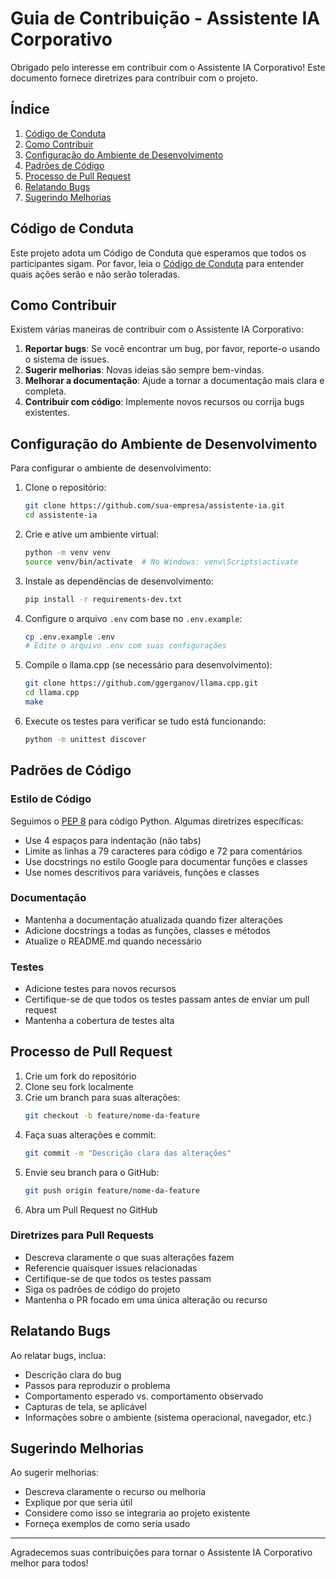 # Guia de Contribuição - Assistente IA Corporativo

Obrigado pelo interesse em contribuir com o Assistente IA Corporativo! Este documento fornece diretrizes para contribuir com o projeto.

## Índice

1. [Código de Conduta](#código-de-conduta)
2. [Como Contribuir](#como-contribuir)
3. [Configuração do Ambiente de Desenvolvimento](#configuração-do-ambiente-de-desenvolvimento)
4. [Padrões de Código](#padrões-de-código)
5. [Processo de Pull Request](#processo-de-pull-request)
6. [Relatando Bugs](#relatando-bugs)
7. [Sugerindo Melhorias](#sugerindo-melhorias)

## Código de Conduta

Este projeto adota um Código de Conduta que esperamos que todos os participantes sigam. Por favor, leia o [Código de Conduta](CODE_OF_CONDUCT.md) para entender quais ações serão e não serão toleradas.

## Como Contribuir

Existem várias maneiras de contribuir com o Assistente IA Corporativo:

1. **Reportar bugs**: Se você encontrar um bug, por favor, reporte-o usando o sistema de issues.
2. **Sugerir melhorias**: Novas ideias são sempre bem-vindas.
3. **Melhorar a documentação**: Ajude a tornar a documentação mais clara e completa.
4. **Contribuir com código**: Implemente novos recursos ou corrija bugs existentes.

## Configuração do Ambiente de Desenvolvimento

Para configurar o ambiente de desenvolvimento:

1. Clone o repositório:
   ```bash
   git clone https://github.com/sua-empresa/assistente-ia.git
   cd assistente-ia
   ```

2. Crie e ative um ambiente virtual:
   ```bash
   python -m venv venv
   source venv/bin/activate  # No Windows: venv\Scripts\activate
   ```

3. Instale as dependências de desenvolvimento:
   ```bash
   pip install -r requirements-dev.txt
   ```

4. Configure o arquivo `.env` com base no `.env.example`:
   ```bash
   cp .env.example .env
   # Edite o arquivo .env com suas configurações
   ```

5. Compile o llama.cpp (se necessário para desenvolvimento):
   ```bash
   git clone https://github.com/ggerganov/llama.cpp.git
   cd llama.cpp
   make
   ```

6. Execute os testes para verificar se tudo está funcionando:
   ```bash
   python -m unittest discover
   ```

## Padrões de Código

### Estilo de Código

Seguimos o [PEP 8](https://www.python.org/dev/peps/pep-0008/) para código Python. Algumas diretrizes específicas:

- Use 4 espaços para indentação (não tabs)
- Limite as linhas a 79 caracteres para código e 72 para comentários
- Use docstrings no estilo Google para documentar funções e classes
- Use nomes descritivos para variáveis, funções e classes

### Documentação

- Mantenha a documentação atualizada quando fizer alterações
- Adicione docstrings a todas as funções, classes e métodos
- Atualize o README.md quando necessário

### Testes

- Adicione testes para novos recursos
- Certifique-se de que todos os testes passam antes de enviar um pull request
- Mantenha a cobertura de testes alta

## Processo de Pull Request

1. Crie um fork do repositório
2. Clone seu fork localmente
3. Crie um branch para suas alterações:
   ```bash
   git checkout -b feature/nome-da-feature
   ```
4. Faça suas alterações e commit:
   ```bash
   git commit -m "Descrição clara das alterações"
   ```
5. Envie seu branch para o GitHub:
   ```bash
   git push origin feature/nome-da-feature
   ```
6. Abra um Pull Request no GitHub

### Diretrizes para Pull Requests

- Descreva claramente o que suas alterações fazem
- Referencie quaisquer issues relacionadas
- Certifique-se de que todos os testes passam
- Siga os padrões de código do projeto
- Mantenha o PR focado em uma única alteração ou recurso

## Relatando Bugs

Ao relatar bugs, inclua:

- Descrição clara do bug
- Passos para reproduzir o problema
- Comportamento esperado vs. comportamento observado
- Capturas de tela, se aplicável
- Informações sobre o ambiente (sistema operacional, navegador, etc.)

## Sugerindo Melhorias

Ao sugerir melhorias:

- Descreva claramente o recurso ou melhoria
- Explique por que seria útil
- Considere como isso se integraria ao projeto existente
- Forneça exemplos de como seria usado

---

Agradecemos suas contribuições para tornar o Assistente IA Corporativo melhor para todos!
